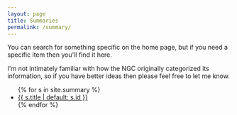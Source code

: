 ```yaml
---
layout: page
title: Summaries
permalink: /summary/
---
```


You can search for something specific on the home page, but if you need a specific
item then you'll find it here.

I'm not intimately familiar with how the NGC originally categorized its information,
so if you have better ideas then please feel free to let me know.

<ul>
    {% for s in site.summary %}
    <li><a href="{{ s.url }}">{{ s.title | default: s.id }}</a></li>
    {% endfor %}
</ul>